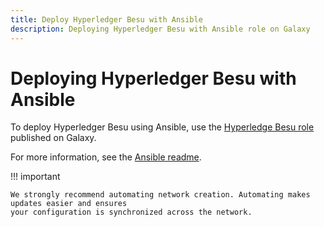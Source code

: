 ```yaml
---
title: Deploy Hyperledger Besu with Ansible
description: Deploying Hyperledger Besu with Ansible role on Galaxy
---
```


# Deploying Hyperledger Besu with Ansible

To deploy Hyperledger Besu using Ansible, use the
[Hyperledge Besu role](https://galaxy.ansible.com/pegasyseng/hyperledger_besu) published on Galaxy.

For more information, see the
[Ansible readme](https://galaxy.ansible.com/pegasyseng/hyperledger_besu).

!!! important

    We strongly recommend automating network creation. Automating makes updates easier and ensures
    your configuration is synchronized across the network.

